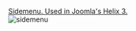 [Sidemenu. Used in Joomla's Helix 3.](sidemenu.html)  
![sidemenu](https://github.com/mthjn/All-Frontend-Shit/blob/master/Menu_JoomlaJS/SideMenu.jpg?raw=true)   
